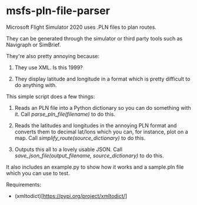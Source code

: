 # msfs-pln-file-parser
 
Microsoft Flight Simulator 2020 uses .PLN files to plan routes.

They can be generated through the simulator or third party tools such as Navigraph or SimBrief.

They're also pretty annoying because:

1. They use XML. Is this 1999?

2. They display latitude and longitude in a format which is pretty difficult to do anything with.


This simple script does a few things:

1. Reads an PLN file into a Python dictionary so you can do something with it. Call *parse_pln_file(filename)* to do this.

2. Reads the latitudes and longitudes in the annoying PLN format and converts them to decimal lat/lons which you can, for instance, plot on a map. Call *simplify_route(source_dictionary)* to do this.

3. Outputs this all to a lovely usable JSON. Call *save_json_file(output_filename, source_dictionary)* to do this.


It also includes an example.py to show how it works and a sample.pln file which you can use to test.

Requirements:
- (xmltodict)[https://pypi.org/project/xmltodict/]
